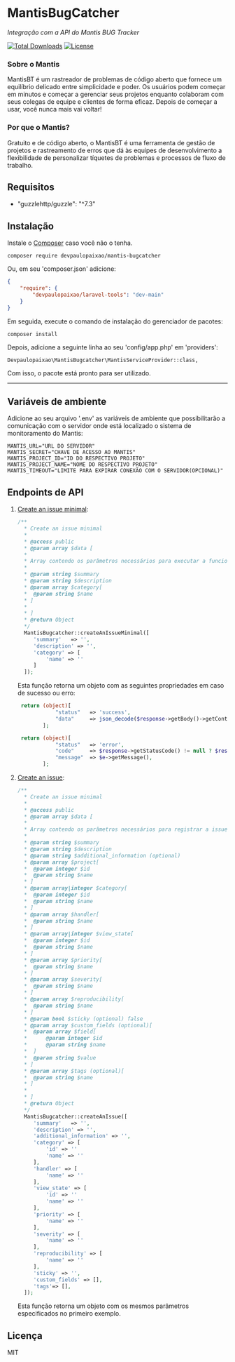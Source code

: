 # MantisBugCatcher
_Integração com a API do Mantis BUG Tracker_

[![Total Downloads](https://poser.pugx.org/devpaulopaixao/mantis-bugcatcher/downloads)](https://packagist.org/packages/devpaulopaixao/mantis-bugcatcher)
[![License](https://poser.pugx.org/devpaulopaixao/mantis-bugcatcher/license)](https://packagist.org/packages/devpaulopaixao/mantis-bugcatcher)

### Sobre o Mantis

MantisBT é um rastreador de problemas de código aberto que fornece um equilíbrio delicado entre simplicidade e poder. Os usuários podem começar em minutos e começar a gerenciar seus projetos enquanto colaboram com seus colegas de equipe e clientes de forma eficaz. Depois de começar a usar, você nunca mais vai voltar!

### Por que o Mantis?

Gratuito e de código aberto, o MantisBT é uma ferramenta de gestão de projetos e rastreamento de erros que dá às equipes de desenvolvimento a flexibilidade de personalizar tíquetes de problemas e processos de fluxo de trabalho.

## Requisitos

*  "guzzlehttp/guzzle": "^7.3"

## Instalação

Instale o [Composer](http://getcomposer.org) caso você não o tenha.
```
composer require devpaulopaixao/mantis-bugcatcher
```
Ou, em seu 'composer.json' adicione:

```json
{
    "require": {
        "devpaulopaixao/laravel-tools": "dev-main"
    }
}
```

Em seguida, execute o comando de instalação do gerenciador de pacotes:

    composer install

Depois, adicione a seguinte linha ao seu 'config/app.php' em 'providers':

    Devpaulopaixao\MantisBugcatcher\MantisServiceProvider::class,

Com isso, o pacote está pronto para ser utilizado.

----------------------------------------------------------------------------------------------------------------------------

## Variáveis de ambiente

Adicione ao seu arquivo '.env' as variáveis de ambiente que possibilitarão a comunicação com o servidor onde está localizado o sistema de monitoramento do Mantis:

    MANTIS_URL="URL DO SERVIDOR"
    MANTIS_SECRET="CHAVE DE ACESSO AO MANTIS"
    MANTIS_PROJECT_ID="ID DO RESPECTIVO PROJETO"
    MANTIS_PROJECT_NAME="NOME DO RESPECTIVO PROJETO"
    MANTIS_TIMEOUT="LIMITE PARA EXPIRAR CONEXÃO COM O SERVIDOR(OPCIONAL)"

## Endpoints de API

1. [Create an issue minimal](https://documenter.getpostman.com/view/29959/mantis-bug-tracker-rest-api/7Lt6zkP#028dda86-2165-b74a-490b-7e0487eeb853):

   ```php
   /**
     * Create an issue minimal
     *
     * @access public
     * @param array $data [
     * 
     * Array contendo os parâmetros necessários para executar a funcionalidade.
     *
     * @param string $summary
     * @param string $description
     * @param array $category[
     *  @param string $name
     * ]
     * 
     * ]
     * @return Object
     */
     MantisBugcatcher::createAnIssueMinimal([
        'summary'   => '',
        'description' => '',
        'category' => [
            'name' => ''
        ]
     ]);
   ```
    Esta função retorna um objeto com as seguintes propriedades em caso de sucesso ou erro:

    ```php
     return (object)[
                "status"   => 'success',
                "data"     => json_decode($response->getBody()->getContents())
            ];
   ```
    ```php
     return (object)[
                "status"   => 'error',
                "code"     => $response->getStatusCode() != null ? $response->getStatusCode() : 000,
                "message"  => $e->getMessage(),
            ];
   ```
2. [Create an issue](https://documenter.getpostman.com/view/29959/mantis-bug-tracker-rest-api/7Lt6zkP#a3f345e6-c4b6-1361-3b61-839f9205a954):

   ```php
   /**
     * Create an issue minimal
     *
     * @access public
     * @param array $data [
     * 
     * Array contendo os parâmetros necessários para registrar a issue completa.
     *
     * @param string $summary
     * @param string $description
     * @param string $additional_information (optional)
     * @param array $project[
     *  @param integer $id
     *  @param string $name
     * ]
     * @param array|integer $category[
     *  @param integer $id
     *  @param string $name
     * ]
     * @param array $handler[
     *  @param string $name
     * ]
     * @param array|integer $view_state[
     *  @param integer $id
     *  @param string $name
     * ]
     * @param array $priority[
     *  @param string $name
     * ]
     * @param array $severity[
     *  @param string $name
     * ]
     * @param array $reproducibility[
     *  @param string $name
     * ]
     * @param bool $sticky (optional) false
     * @param array $custom_fields (optional)[
     *  @param array $field[
     *      @param integer $id
     *      @param string $name
     *  ]
     *  @param string $value
     * ]
     * @param array $tags (optional)[
     *  @param string $name
     * ]
     * 
     * ]
     * @return Object
     */
     MantisBugcatcher::createAnIssue([
        'summary'   => '',
        'description' => '',
        'additional_information' => '',
        'category' => [
            'id' => ''
            'name' => ''
        ],
        'handler' => [
            'name' => ''
        ],
        'view_state' => [
            'id' => ''
            'name' => ''
        ],
        'priority' => [
            'name' => ''
        ],
        'severity' => [
            'name' => ''
        ],
        'reproducibility' => [
            'name' => ''
        ],
        'sticky' => '',
        'custom_fields' => [],
        'tags'=> [],
     ]);
   ```
    Esta função retorna um objeto com os mesmos parâmetros especificados no primeiro exemplo.

## Licença

MIT

<!-- markdownlint-enable -->
<!-- prettier-ignore-end -->
